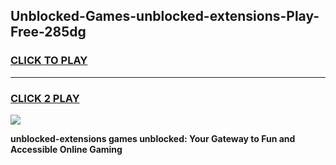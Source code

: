 
## Unblocked-Games-unblocked-extensions-Play-Free-285dg
<h3>
<a href="https://premium76.site?title=unblocked-extensions&ref=21A">CLICK TO PLAY</a></h3>
<hr>

<h3>
<a href="https://premium76.site?title=unblocked-extensions&ref=21A">CLICK 2 PLAY</a>
  
</h3>

<a href="https://premium76.site?title=unblocked-extensions&ref=21A"><img src="https://clearcache.store/games.png"></a>


**unblocked-extensions games unblocked: Your Gateway to Fun and Accessible Online Gaming**
